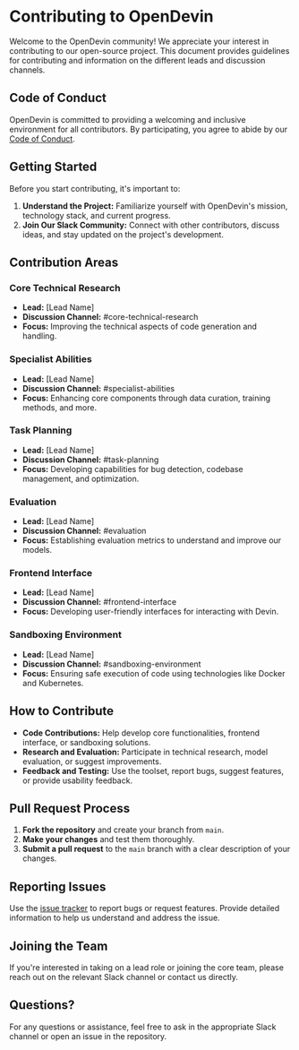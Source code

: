 # Contributing to OpenDevin

Welcome to the OpenDevin community! We appreciate your interest in contributing to our open-source project. This document provides guidelines for contributing and information on the different leads and discussion channels.

## Code of Conduct

OpenDevin is committed to providing a welcoming and inclusive environment for all contributors. By participating, you agree to abide by our [Code of Conduct](CODE_OF_CONDUCT.md).

## Getting Started

Before you start contributing, it's important to:

1. **Understand the Project:** Familiarize yourself with OpenDevin's mission, technology stack, and current progress.
2. **Join Our Slack Community:** Connect with other contributors, discuss ideas, and stay updated on the project's development.

## Contribution Areas

### Core Technical Research

- **Lead:** [Lead Name]
- **Discussion Channel:** #core-technical-research
- **Focus:** Improving the technical aspects of code generation and handling.

### Specialist Abilities

- **Lead:** [Lead Name]
- **Discussion Channel:** #specialist-abilities
- **Focus:** Enhancing core components through data curation, training methods, and more.

### Task Planning

- **Lead:** [Lead Name]
- **Discussion Channel:** #task-planning
- **Focus:** Developing capabilities for bug detection, codebase management, and optimization.

### Evaluation

- **Lead:** [Lead Name]
- **Discussion Channel:** #evaluation
- **Focus:** Establishing evaluation metrics to understand and improve our models.

### Frontend Interface

- **Lead:** [Lead Name]
- **Discussion Channel:** #frontend-interface
- **Focus:** Developing user-friendly interfaces for interacting with Devin.

### Sandboxing Environment

- **Lead:** [Lead Name]
- **Discussion Channel:** #sandboxing-environment
- **Focus:** Ensuring safe execution of code using technologies like Docker and Kubernetes.

## How to Contribute

- **Code Contributions:** Help develop core functionalities, frontend interface, or sandboxing solutions.
- **Research and Evaluation:** Participate in technical research, model evaluation, or suggest improvements.
- **Feedback and Testing:** Use the toolset, report bugs, suggest features, or provide usability feedback.

## Pull Request Process

1. **Fork the repository** and create your branch from `main`.
2. **Make your changes** and test them thoroughly.
3. **Submit a pull request** to the `main` branch with a clear description of your changes.

## Reporting Issues

Use the [issue tracker](https://github.com/OpenDevin/OpenDevin/issues) to report bugs or request features. Provide detailed information to help us understand and address the issue.

## Joining the Team

If you're interested in taking on a lead role or joining the core team, please reach out on the relevant Slack channel or contact us directly.

## Questions?

For any questions or assistance, feel free to ask in the appropriate Slack channel or open an issue in the repository.
